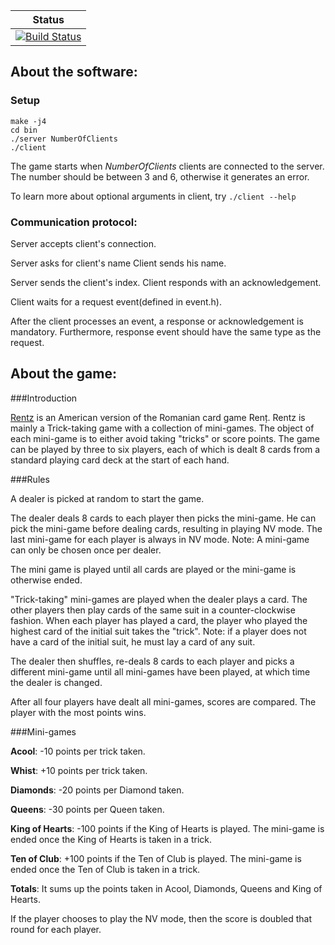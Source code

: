 | **Status** |
|---|
| [![Build Status](https://travis-ci.org/Thomas1995/Rentz.svg?branch=master)](https://travis-ci.org/Thomas1995/Rentz) |

## About the software:

### Setup

```
make -j4
cd bin
./server NumberOfClients
./client 
```

The game starts when *NumberOfClients* clients are connected to the server. The number should be between 3 and 6, otherwise it generates an error.

To learn more about optional arguments in client, try ` ./client --help `

### Communication protocol:

Server accepts client's connection.

Server asks for client's name
Client sends his name.

Server sends the client's index.
Client responds with an acknowledgement.

Client waits for a request event(defined in event.h).

After the client processes an event, a response or acknowledgement is mandatory.
Furthermore, response event should have the same type as the request.

## About the game:

###Introduction

[Rentz] is an American version of the Romanian card game Renț. Rentz is mainly a Trick-taking game with a collection of mini-games. The object of each mini-game is to either avoid taking "tricks" or score points. The game can be played by three to six players, each of which is dealt 8 cards from a standard playing card deck at the start of each hand.

[Rentz]: <https://en.wikipedia.org/wiki/Rentz_Card_Game>

###Rules

A dealer is picked at random to start the game.

The dealer deals 8 cards to each player then picks the mini-game. He can pick the mini-game before dealing cards, resulting in playing NV mode. The last mini-game for each player is always in NV mode. Note: A mini-game can only be chosen once per dealer.

The mini game is played until all cards are played or the mini-game is otherwise ended.

"Trick-taking" mini-games are played when the dealer plays a card. The other players then play cards of the same suit in a counter-clockwise fashion. When each player has played a card, the player who played the highest card of the initial suit takes the "trick". Note: if a player does not have a card of the initial suit, he must lay a card of any suit.

The dealer then shuffles, re-deals 8 cards to each player and picks a different mini-game until all mini-games have been played, at which time the dealer is changed.

After all four players have dealt all mini-games, scores are compared. The player with the most points wins.

###Mini-games

**Acool**: -10 points per trick taken.

**Whist**: +10 points per trick taken.

**Diamonds**: -20 points per Diamond taken.

**Queens**: -30 points per Queen taken.

**King of Hearts**: -100 points if the King of Hearts is played. The mini-game is ended once the King of Hearts is taken in a trick.

**Ten of Club**: +100 points if the Ten of Club is played. The mini-game is ended once the Ten of Club is taken in a trick. 

**Totals**: It sums up the points taken in Acool, Diamonds, Queens and King of Hearts.

If the player chooses to play the NV mode, then the score is doubled that round for each player.
